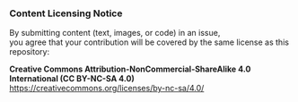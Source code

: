 ### Content Licensing Notice

By submitting content (text, images, or code) in an issue,  
you agree that your contribution will be covered by the same license as this repository:

**Creative Commons Attribution-NonCommercial-ShareAlike 4.0 International (CC BY-NC-SA 4.0)**  
https://creativecommons.org/licenses/by-nc-sa/4.0/
